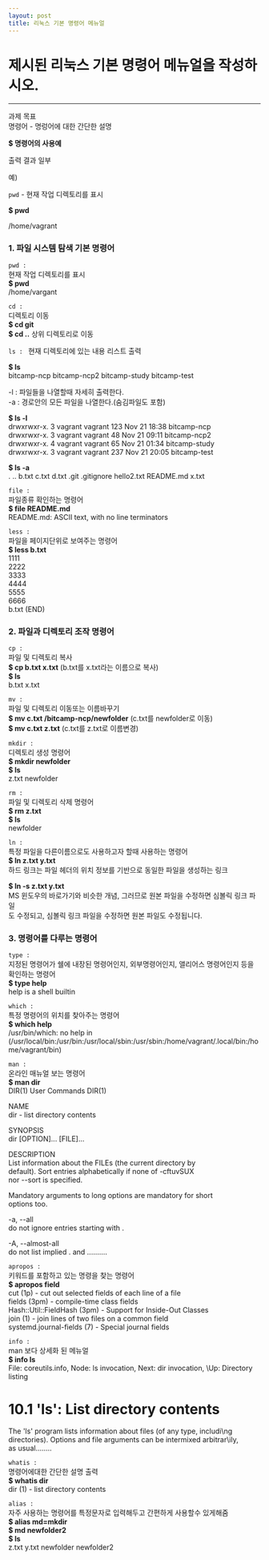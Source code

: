 ```yaml
---
layout: post
title: 리눅스 기본 명령어 메뉴얼
---
```


제시된 리눅스 기본 명령어 메뉴얼을 작성하시오.
=========================   
**************************

과제 목표   
명령어 - 명렁어에 대한 간단한 설명   

 **$ 명령어의 사용예**   

출력 결과 일부   

예)

`pwd` - 현재 작업 디렉토리를 표시   

 **$ pwd**   

/home/vagrant

### 1. 파일 시스템 탐색 기본 명령어

`pwd : `   
현재 작업 디렉토리를 표시   
 **$ pwd**   
/home/vargant

`cd : `   
디렉토리 이동   
 **$ cd git**   
 **$ cd ..** 상위 디렉토리로 이동   

`ls : `
현재 디렉토리에 있는 내용 리스트 출력

 **$ ls**   
bitcamp-ncp bitcamp-ncp2 bitcamp-study bitcamp-test

-l : 파일들을 나열할때 자세히 출력한다.   
-a : 경로안의 모든 파일을 나열한다.(숨김파일도 포함)

 **$ ls -l**   
drwxrwxr-x. 3 vagrant vagrant 123 Nov 21 18:38 bitcamp-ncp   
drwxrwxr-x. 3 vagrant vagrant  48 Nov 21 09:11 bitcamp-ncp2   
drwxrwxr-x. 4 vagrant vagrant  65 Nov 21 01:34 bitcamp-study   
drwxrwxr-x. 3 vagrant vagrant 237 Nov 21 20:05 bitcamp-test   

 **$ ls -a**   
.  ..  b.txt  c.txt  d.txt  .git  .gitignore  hello2.txt  README.md  x.txt

`file : `   
파일종류 확인하는 명령어   
 **$ file README.md**   
README.md: ASCII text, with no line terminators

`less : `   
파일을 페이지단위로 보여주는 명령어   
 **$ less b.txt**   
1111   
2222   
3333   
4444   
5555   
6666   
b.txt (END)

 

### 2. 파일과 디렉토리 조작 명령어

`cp : `   
파일 및 디렉토리 복사   
 **$ cp b.txt x.txt** (b.txt를 x.txt라는 이름으로 복사)   
 **$ ls**   
b.txt x.txt

`mv : `   
파일 및 디렉토리 이동또는 이름바꾸기   
 **$ mv c.txt /bitcamp-ncp/newfolder** (c.txt를 newfolder로 이동)   
 **$ mv c.txt z.txt** (c.txt를 z.txt로 이름변경)   

`mkdir : `   
디렉토리 생성 명령어   
 **$ mkdir newfolder**   
 **$ ls**   
z.txt newfolder   

`rm : `   
파일 및 디렉토리 삭제 명령어   
 **$ rm z.txt**   
 **$ ls**   
newfolder   

`ln : `   
특정 파일을 다른이름으로도 사용하고자 할때 사용하는 명령어   
 **$ ln z.txt y.txt**   
하드 링크는 파일 헤더의 위치 정보를 기반으로 동일한 파일을 생성하는 링크   

 **$ ln -s z.txt y.txt**   
MS 윈도우의 바로가기와 비슷한 개념, 그러므로 원본 파일을 수정하면 심볼릭 링크 파일   
도 수정되고, 심볼릭 링크 파일을 수정하면 원본 파일도 수정됩니다.   


### 3. 명령어를 다루는 명령어   

`type : `   
지정된 명령어가 쉘에 내장된 명령어인지, 외부명령어인지, 앨리어스 명령어인지 등을 확인하는 명령어   
 **$ type help**   
help is a shell builtin   

`which : `   
특정 명령어의 위치를 찾아주는 명령어   
 **$ which help**   
/usr/bin/which: no help in (/usr/local/bin:/usr/bin:/usr/local/sbin:/usr/sbin:/home/vagrant/.local/bin:/home/vagrant/bin)   

`man : `   
온라인 매뉴얼 보는 명령어   
 **$ man dir**   
DIR(1)                     User Commands                     DIR(1)   

NAME   
       dir - list directory contents   

SYNOPSIS   
       dir [OPTION]... [FILE]...   

DESCRIPTION   
List  information  about the FILEs (the current directory by   
default).  Sort entries alphabetically if none of  -cftuvSUX   
nor --sort is specified.   

Mandatory  arguments to long options are mandatory for short   
options too.   

-a, --all   
do not ignore entries starting with .   

-A, --almost-all   
do not list implied . and ..........   

`apropos : `   
키워드를 포함하고 있는 명령을 찾는 명령어   
 **$ apropos field**   
cut (1p)             - cut out selected fields of each line of a file   
fields (3pm)         - compile-time class fields   
Hash::Util::FieldHash (3pm) - Support for Inside-Out Classes   
join (1)             - join lines of two files on a common field   
systemd.journal-fields (7) - Special journal fields   

`info : `   
man 보다 상세화 된 메뉴얼   
 **$ info ls**   
File: coreutils.info,  Node: ls invocation,  Next: dir invocation,  \Up: Directory listing   

10.1 'ls': List directory contents   
 ==================================   

The 'ls' program lists information about files (of any type, includi\ng   
directories).  Options and file arguments can be intermixed arbitrar\ily,   
as usual........   

`whatis : `   
명령어에대한 간단한 설명 출력   
 **$ whatis dir**   
 dir (1)              - list directory contents   

`alias : `   
자주 사용하는 명령어를 특정문자로 입력해두고 간편하게 사용할수 있게해줌   
 **$ alias md=mkdir**   
 **$ md newfolder2**   
 **$ ls**   
z.txt y.txt newfolder newfolder2   
 